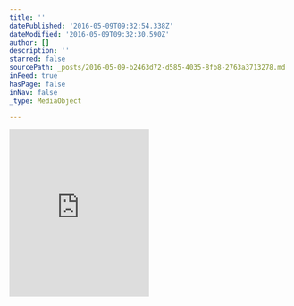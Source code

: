 ```yaml
---
title: ''
datePublished: '2016-05-09T09:32:54.338Z'
dateModified: '2016-05-09T09:32:30.590Z'
author: []
description: ''
starred: false
sourcePath: _posts/2016-05-09-b2463d72-d585-4035-8fb8-2763a3713278.md
inFeed: true
hasPage: false
inNav: false
_type: MediaObject

---
```

<iframe src="https://cdn.embedly.com/widgets/media.html?src=http%3A%2F%2Fwidgets.itunes.apple.com%2Fwidget.html%3Fc%3Dca%26brc%3DFFFFFF%26blc%3DFFFFFF%26trc%3DFFFFFF%26tlc%3DFFFFFF%26d%3D%26t%3D%26m%3Dsoftware%26e%3Dalbum%26w%3D250%26h%3D300%26ids%3D1023497794%26wt%3Ddiscovery%26partnerId%3D%26affiliate_id%3D%26at%3D%26ct%3D&amp;url=https%3A%2F%2Fitunes.apple.com%2Fca%2Falbum%2Ffluye-en-mi-single%2Fid1023497794&amp;image=http%3A%2F%2Fis4.mzstatic.com%2Fimage%2Fthumb%2FMusic6%2Fv4%2Fc0%2F11%2F0f%2Fc0110f55-8d50-d989-8ffd-254b473dd638%2Fsource%2F1200x630bf.jpg&amp;key=b7d04c9b404c499eba89ee7072e1c4f7&amp;type=text%2Fhtml&amp;schema=apple" width="250" height="300" scrolling="no" frameborder="0" allowfullscreen="" style=""></iframe>